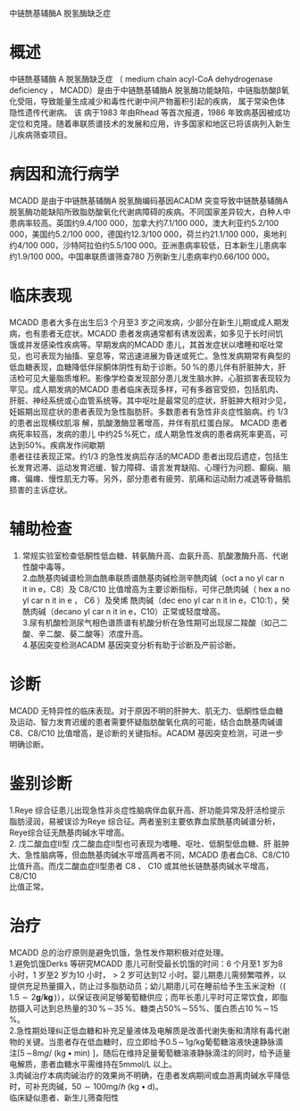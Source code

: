 中链酰基辅酶A 脱氢酶缺乏症  
# 概述  
中链酰基辅酶 A  脱氢酶缺乏症 （ medium chain acyl-CoA dehydrogenase deficiency ， MCADD）是由于中链酰基辅酶A 脱氢酶功能缺陷，中链脂肪酸β氧化受阻，导致能量生成减少和毒性代谢中间产物蓄积引起的疾病， 属于常染色体隐性遗传代谢病。 该 病于1983 年由Rhead 等首次报道，1986 年致病基因被成功定位和克隆。随着串联质谱技术的发展和应用，许多国家和地区已将该病列入新生儿疾病筛查项目。  
# 病因和流行病学  
MCADD 是由于中链酰基辅酶A 脱氢酶编码基因ACADM 突变导致中链酰基辅酶A 脱氢酶功能缺陷所致脂肪酸氧化代谢病障碍的疾病。不同国家差异较大，白种人中患病率较高。英国约9.4/100 000，加拿大约7.1/100 000，澳大利亚约5.2/100 000，美国约5.2/100 000，德国约12.3/100 000，荷兰约21.1/100 000，奥地利约4/100 000，沙特阿拉伯约5.5/100 000。亚洲患病率较低，日本新生儿患病率约1.9/100 000。中国串联质谱筛查780 万例新生儿患病率约0.66/100 000。  
# 临床表现  
MCADD 患者大多在出生后3 个月至3 岁之间发病，少部分在新生儿期或成人期发病，也有患者无症状。MCADD 患者发病通常都有诱发因素，如多见于长时间饥饿或并发感染性疾病等。早期发病的MCADD 患儿，其首发症状以嗜睡和呕吐常见，也可表现为抽搐、窒息等，常迅速进展为昏迷或死亡。急性发病期常有典型的低血糖表现，血糖降低伴尿酮体阴性有助于诊断。$50\,\%$的患儿伴有肝脏肿大，肝活检可见大量脂质堆积。影像学检查发现部分患儿发生脑水肿。心脏损害表现较为罕见。成人期发病的MCADD 患者临床表现多样，可有多器官受损，包括肌肉、肝脏、神经系统或心血管系统等。其中呕吐是最常见的症状，肝脏肿大相对少见，妊娠期出现症状的患者表现为急性脂肪肝。多数患者有急性非炎症性脑病。约 1/3  的患者出现横纹肌溶 解，肌酸激酶显著增高，并伴有肌红蛋白尿。 MCADD  患者病死率较高，发病的患儿 中约$25\,\%$死亡，成人期急性发病的患者病死率更高，可达到$50\%$。疾病发作间歇期  
患者往往表现正常。约1/3 的急性发病后存活的MCADD 患者出现后遗症，包括生长发育迟滞、运动发育迟缓、智力障碍、语言发育缺陷、心理行为问题、癫痫、脑瘫、偏瘫、慢性肌无力等。另外，部分患者有疲劳、肌痛和运动耐力减退等骨骼肌损害的主诉症状。  
# 辅助检查  
1. 常规实验室检查低酮性低血糖、转氨酶升高、血氨升高、肌酸激酶升高、代谢 性酸中毒等。  
2.血酰基肉碱谱检测血酰串联质谱酰基肉碱检测辛酰肉碱（oct a no yl car n it in e，C8）及 C8/C10  比值增高为主要诊断指标，可伴己酰肉碱（ hex a no yl car n it in e ， C6 ）及癸烯 酰肉碱（dec eno yl car n it in e，C10:1），癸酰肉碱（decano yl car n it in e，C10）正常或轻度增高。  
3.尿有机酸检测尿气相色谱质谱有机酸分析在急性期可出现尿二羧酸（如己二酸、辛二酸、葵二酸等）浓度升高。  
4.基因突变检测ACADM 基因突变分析有助于诊断及产前诊断。  
# 诊断  
MCADD 无特异性的临床表现。对于原因不明的肝肿大、肌无力、低酮性低血糖及运动、智力发育迟缓的患者需要怀疑脂肪酸氧化病的可能，结合血酰基肉碱谱C8、C8/C10 比值增高，是诊断的关键指标。ACADM 基因突变检测，可进一步明确诊断。  
# 鉴别诊断  
1.Reye 综合征患儿出现急性非炎症性脑病伴血氨升高、肝功能异常及肝活检提示脂肪浸润，易被误诊为Reye 综合征。两者鉴别主要依靠血浆酰基肉碱谱分析，Reye综合征无酰基肉碱水平增高。  
2. 戊二酸血症Ⅱ型 戊二酸血症Ⅱ型也可表现为嗜睡、呕吐、低酮型低血糖、肝 脏肿大、急性脑病等，但血酰基肉碱水平增高两者不同，MCADD 患者血C8、C8/C10比值升高。而戊二酸血症Ⅱ型患者 C8 、 C10  或其他长链酰基肉碱水平增高， C8/C10  
比值正常。  
# 治疗  
MCADD 总的治疗原则是避免饥饿，急性发作期积极对症处理。  
1.避免饥饿Derks 等研究MCADD 患儿可耐受最长饥饿的时间：6 个月至1 岁为8 小时，1 岁至2 岁为10 小时，${>}2$ 岁可达到12 小时。婴儿期患儿需频繁喂养，以提供充足热量摄入，防止过多脂肪动员；幼儿期患儿可在睡前给予生玉米淀粉（$(\,1.5{\sim}2\mathbf{g}/\mathbf{kg}\,)$），以保证夜间足够葡萄糖供应；而年长患儿平时可正常饮食，即脂肪摄入可达到总热量的$30\,\%\!\sim\!35\,\%$、糖类占$50\%\!\sim\!55\%$、蛋白质占$10\,\%\!\sim\!15\,\%$。  
2.急性期处理纠正低血糖和补充足量液体及电解质是改善代谢失衡和清除有毒代谢物的关键。当患者存在低血糖时，应立即给予$0.5\!\sim\!1\mathrm{g}/\mathrm{kg}$葡萄糖溶液快速静脉滴注$[5\,\mathrm{\sim}8\mathrm{m}g/\mathrm{~}(\mathrm{kg}\bullet\mathrm{min})\mathrm{~}]$，随后在维持足量葡萄糖溶液静脉滴注的同时，给予适量电解质，患者血糖水平需维持在5mmol/L 以上。  
3.肉碱治疗本病肉碱治疗的效果尚不明确，在患者发病期间或血游离肉碱水平降低时，可补充肉碱，$50{\sim}100\mathrm{mg/\hbar}\;(\mathrm{kg}\bullet\mathrm{d})$。  
临床疑似患者、新生儿筛查阳性  

